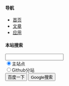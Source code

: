#### 导航 ####

* [首页](/index.html)
* [文章](/blog/blog.html)
* [应用](/blog/app.html)

#### 本站搜索 ####

<input id="searchText" type="text" /><br />
<input name="searchRadio" type="radio" value="www.peacefulwindy.cyou" checked="checked" />主站点<br />
<input name="searchRadio" type="radio" value="peacefulwindy.github.io" />Github分站<br />
<button id="baiduSearchBtn">百度一下</button>
<button id="googleSearchBtn">Google搜索</button>